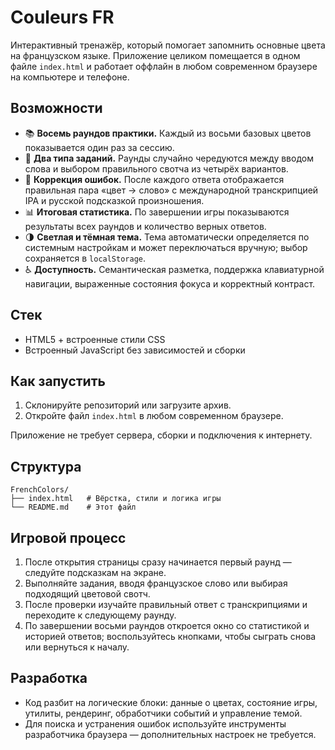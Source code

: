 # Couleurs FR

Интерактивный тренажёр, который помогает запомнить основные цвета на французском языке. Приложение целиком помещается в одном файле `index.html` и работает оффлайн в любом современном браузере на компьютере и телефоне.

## Возможности
- 📚 **Восемь раундов практики.** Каждый из восьми базовых цветов показывается один раз за сессию.
- 🔁 **Два типа заданий.** Раунды случайно чередуются между вводом слова и выбором правильного свотча из четырёх вариантов.
- 🧠 **Коррекция ошибок.** После каждого ответа отображается правильная пара «цвет → слово» с международной транскрипцией IPA и русской подсказкой произношения.
- 📊 **Итоговая статистика.** По завершении игры показываются результаты всех раундов и количество верных ответов.
- 🌗 **Светлая и тёмная тема.** Тема автоматически определяется по системным настройкам и может переключаться вручную; выбор сохраняется в `localStorage`.
- ♿ **Доступность.** Семантическая разметка, поддержка клавиатурной навигации, выраженные состояния фокуса и корректный контраст.

## Стек
- HTML5 + встроенные стили CSS
- Встроенный JavaScript без зависимостей и сборки

## Как запустить
1. Склонируйте репозиторий или загрузите архив.
2. Откройте файл `index.html` в любом современном браузере.

Приложение не требует сервера, сборки и подключения к интернету.

## Структура
```
FrenchColors/
├── index.html   # Вёрстка, стили и логика игры
└── README.md    # Этот файл
```

## Игровой процесс
1. После открытия страницы сразу начинается первый раунд — следуйте подсказкам на экране.
2. Выполняйте задания, вводя французское слово или выбирая подходящий цветовой свотч.
3. После проверки изучайте правильный ответ с транскрипциями и переходите к следующему раунду.
4. По завершении восьми раундов откроется окно со статистикой и историей ответов; воспользуйтесь кнопками, чтобы сыграть снова или вернуться к началу.

## Разработка
- Код разбит на логические блоки: данные о цветах, состояние игры, утилиты, рендеринг, обработчики событий и управление темой.
- Для поиска и устранения ошибок используйте инструменты разработчика браузера — дополнительных настроек не требуется.

